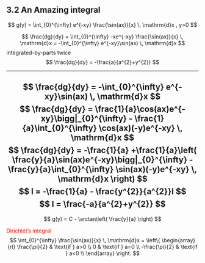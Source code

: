 ## 3.2 An Amazing integral

$$
g(y) = \int_{0}^{\infty} e^{-xy} \frac{\sin(ax)}{x} \, \mathrm{d}x , y>0
$$

$$
\frac{dg}{dy} 
= \int_{0}^{\infty} -xe^{-xy} \frac{\sin(ax)}{x} \, \mathrm{d}x 
= -\int_{0}^{\infty} e^{-xy}\sin(ax) \, \mathrm{d}x 
$$
integrated-by-parts twice
$$
\frac{dg}{dy} = -\frac{a}{a^{2}+y^{2}}
$$

---

$$
\frac{dg}{dy} 
= -\int_{0}^{\infty} e^{-xy}\sin(ax) \, \mathrm{d}x 
$$
$$
\frac{dg}{dy} =
\frac{1}{a}\cos(ax)e^{-xy}\bigg|_{0}^{\infty} -
\frac{1}{a}\int_{0}^{\infty} \cos(ax)(-y)e^{-xy} \, \mathrm{d}x 
$$
$$
\frac{dg}{dy} =
-\frac{1}{a} 
+\frac{1}{a}\left( \frac{y}{a}\sin(ax)e^{-xy}\bigg|_{0}^{\infty} 
-\frac{y}{a}\int_{0}^{\infty} \sin(ax)(-y)e^{-xy} \, \mathrm{d}x 
\right)
$$
$$
I = -\frac{1}{a} - \frac{y^{2}}{a^{2}}I
$$
$$
I = \frac{-a}{a^{2}+y^{2}}
$$
---

$$
g(y) = C - \arctan\left( \frac{y}{a} \right)
$$

<font color="#ff0000">Dirichlet’s integral</font> 
$$
\int_{0}^{\infty} \frac{\sin(ax)}{x} \, \mathrm{d}x =
\left\{  
\begin{array}{rl}
\frac{\pi}{2} & \text{if } a>0 \\
0 & \text{if } a=0 \\
-\frac{\pi}{2} & \text{if } a<0 \\
\end{array}
\right.
$$

